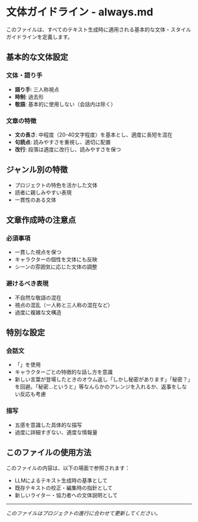 # 文体ガイドライン - always.md

このファイルは、すべてのテキスト生成時に適用される基本的な文体・スタイルガイドラインを定義します。

## 基本的な文体設定

### 文体・語り手

- **語り手**: 三人称視点
- **時制**: 過去形
- **敬語**: 基本的に使用しない（会話内は除く）

### 文章の特徴

- **文の長さ**: 中程度（20-40文字程度）を基本とし、適度に長短を混在
- **句読点**: 読みやすさを重視し、適切に配置
- **改行**: 段落は適度に改行し、読みやすさを保つ

## ジャンル別の特徴

- プロジェクトの特色を活かした文体
- 読者に親しみやすい表現
- 一貫性のある文体

## 文章作成時の注意点

### 必須事項

- 一貫した視点を保つ
- キャラクターの個性を文体にも反映
- シーンの雰囲気に応じた文体の調整

### 避けるべき表現

- 不自然な敬語の混在
- 視点の混乱（一人称と三人称の混在など）
- 過度に複雑な文構造

## 特別な設定

### 会話文

- 「」を使用
- キャラクターごとの特徴的な話し方を意識
- 新しい言葉が登場したときのオウム返し「しかし秘密があります」「秘密？」を回避。「秘密…というと」等なんらかのアレンジを入れるか、返事をしない反応も考慮

### 描写

- 五感を意識した具体的な描写
- 過度に詳細すぎない、適度な情報量

## このファイルの使用方法

このファイルの内容は、以下の場面で参照されます：

- LLMによるテキスト生成時の基準として
- 既存テキストの校正・編集時の指針として
- 新しいライター・協力者への文体説明として

---

*このファイルはプロジェクトの進行に合わせて更新してください。*
